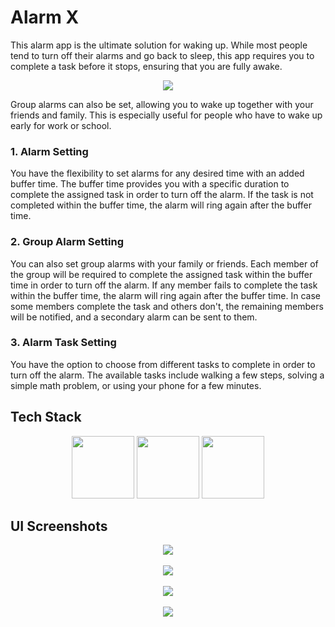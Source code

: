 # Alarm X

This alarm app is the ultimate solution for waking up. While most people tend to turn off their alarms and go back to sleep, this app requires you to complete a task before it stops, ensuring that you are fully awake.

<p align="center">
<img src='https://media.tenor.com/XFu5B9-91t8AAAAM/sleeping-wake-up.gif'>
</p>

Group alarms can also be set, allowing you to wake up together with your friends and family. This is especially useful for people who have to wake up early for work or school.

### 1. Alarm Setting <br>
You have the flexibility to set alarms for any desired time with an added buffer time. The buffer time provides you with a specific duration to complete the assigned task in order to turn off the alarm. If the task is not completed within the buffer time, the alarm will ring again after the buffer time.

### 2. Group Alarm Setting <br>
You can also set group alarms with your family or friends. Each member of the group will be required to complete the assigned task within the buffer time in order to turn off the alarm. If any member fails to complete the task within the buffer time, the alarm will ring again after the buffer time. In case some members complete the task and others don't, the remaining members will be notified, and a secondary alarm can be sent to them.

### 3. Alarm Task Setting <br>
You have the option to choose from different tasks to complete in order to turn off the alarm. The available tasks include walking a few steps, solving a simple math problem, or using your phone for a few minutes.

## Tech Stack

<p align="center">
<img src="https://i.imgur.com/I6FNCiK.png" width="100" height="100" ></img>
<img src="https://i.imgur.com/QEzASqR.png" width="100" height="100" ></img>
<img src="https://www.gameartguppy.com/wp-content/uploads/2019/04/mascot_firebase-logo.png" height="100" width="100"></img>
</p>

## UI Screenshots

<p align="center">
<img src="https://www.linkpicture.com/q/WhatsApp-Image-2023-04-16-at-11.59.19-AM-1.jpeg" type="image">
<br>
<br>
<img src='https://www.linkpicture.com/q/WhatsApp-Image-2023-04-16-at-11.59.18-AM.jpeg' type='image'>
<br>
<br>
<img src="https://www.linkpicture.com/q/WhatsApp-Image-2023-04-16-at-11.59.19-AM-2.jpeg" type="image">
<br>
<br>
<img src="https://www.linkpicture.com/q/WhatsApp-Image-2023-04-16-at-11.59.19-AM.jpeg" type="image">

</p>